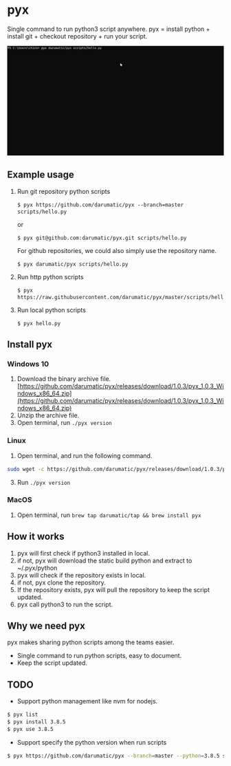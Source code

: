 # pyx

Single command to run python3 script anywhere. pyx = install python + install git + checkout repository + run your script.


![Alt text](docs/example.gif?raw=true "pyx example")


## Example usage

1) Run git repository python scripts

   ```
   $ pyx https://github.com/darumatic/pyx --branch=master scripts/hello.py
   ```
   
   or 
   
   ```
   $ pyx git@github.com:darumatic/pyx.git scripts/hello.py
   ```
   
   For github repositories, we could also simply use the repository name.
   
   ```
   $ pyx darumatic/pyx scripts/hello.py
   ```
   
3) Run http python scripts

   ```
   $ pyx https://raw.githubusercontent.com/darumatic/pyx/master/scripts/hello.py
   ```
   
4) Run local python scripts
   
   ```
   $ pyx hello.py
   ```

## Install pyx

### Windows 10 

1. Download the binary archive file. [https://github.com/darumatic/pyx/releases/download/1.0.3/pyx_1.0.3_Windows_x86_64.zip](https://github.com/darumatic/pyx/releases/download/1.0.3/pyx_1.0.3_Windows_x86_64.zip)
2. Unzip the archive file.
3. Open terminal, run ```./pyx version```

### Linux

1. Open terminal, and run the following command. 
```bash
sudo wget -c https://github.com/darumatic/pyx/releases/download/1.0.3/pyx_1.0.3_Linux_x86_64.tar.gz -O - | sudo tar -xz -C /usr/local/bin
```
3. Run ```./pyx version```


### MacOS

1. Open terminal, run ```brew tap darumatic/tap && brew install pyx```

## How it works
1. pyx will first check if python3 installed in local.
2. if not, pyx will download the static build python and extract to ~/.pyx/python
3. pyx will check if the repository exists in local. 
4. if not, pyx clone the repository. 
5. If the repository exists, pyx will pull the repository to keep the script updated. 
6. pyx call python3 to run the script.

## Why we need pyx
pyx makes sharing python scripts among the teams easier. 

- Single command to run python scripts, easy to document.
- Keep the script updated. 

## TODO

- Support python management like nvm for nodejs. 
```bash
$ pyx list
$ pyx install 3.8.5
$ pyx use 3.8.5
```

- Support specify the python version when run scripts
```bash
$ pyx https://github.com/darumatic/pyx --branch=master --python=3.8.5 scripts/hello.py
```

